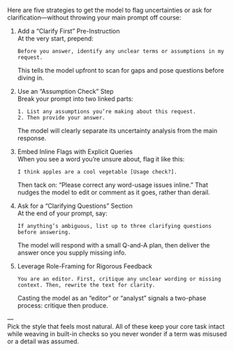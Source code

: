 Here are five strategies to get the model to flag uncertainties or ask for clarification—without throwing your main prompt off course:

1. Add a “Clarify First” Pre-Instruction  
    At the very start, prepend:
    
    ```
    Before you answer, identify any unclear terms or assumptions in my request.
    ```
    
    This tells the model upfront to scan for gaps and pose questions before diving in.
    
2. Use an “Assumption Check” Step  
    Break your prompt into two linked parts:
    
    ```
    1. List any assumptions you’re making about this request.  
    2. Then provide your answer.
    ```
    
    The model will clearly separate its uncertainty analysis from the main response.
    
3. Embed Inline Flags with Explicit Queries  
    When you see a word you’re unsure about, flag it like this:
    
    ```
    I think apples are a cool vegetable [Usage check?].  
    ```
    
    Then tack on: “Please correct any word-usage issues inline.” That nudges the model to edit or comment as it goes, rather than derail.
    
4. Ask for a “Clarifying Questions” Section  
    At the end of your prompt, say:
    
    ```
    If anything’s ambiguous, list up to three clarifying questions before answering.
    ```
    
    The model will respond with a small Q-and-A plan, then deliver the answer once you supply missing info.
    
5. Leverage Role-Framing for Rigorous Feedback
    
    ```
    You are an editor. First, critique any unclear wording or missing context. Then, rewrite the text for clarity.
    ```
    
    Casting the model as an “editor” or “analyst” signals a two-phase process: critique then produce.
    

—  
Pick the style that feels most natural. All of these keep your core task intact while weaving in built-in checks so you never wonder if a term was misused or a detail was assumed.